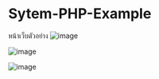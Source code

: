 # Sytem-PHP-Example
หน้าเว็บตัวอย่าง
![image](https://user-images.githubusercontent.com/82936792/118370505-2d239b80-b5d2-11eb-9a59-746f6f8489f7.png)


![image](https://user-images.githubusercontent.com/82936792/117546317-0e625980-b054-11eb-9dcf-4d9a63f81a69.png)

![image](https://user-images.githubusercontent.com/82936792/117546325-191cee80-b054-11eb-990c-d2f81214bb0a.png)
